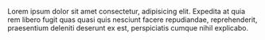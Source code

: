 Lorem ipsum dolor sit amet consectetur, adipisicing elit. Expedita at quia rem libero fugit quas quasi quis nesciunt facere repudiandae, reprehenderit, praesentium deleniti deserunt ex est, perspiciatis cumque nihil explicabo.